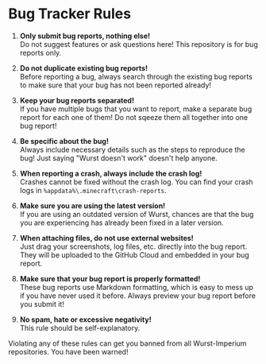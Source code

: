 # Bug Tracker Rules

1. **Only submit bug reports, nothing else!**  
Do not suggest features or ask questions here! This repository is for bug reports only.

1. **Do not duplicate existing bug reports!**  
Before reporting a bug, always search through the existing bug reports to make sure that your bug has not been reported already!

1. **Keep your bug reports separated!**  
If you have multiple bugs that you want to report, make a separate bug report for each one of them! Do not sqeeze them all together into one bug report!

1. **Be specific about the bug!**  
Always include necessary details such as the steps to reproduce the bug! Just saying "Wurst doesn't work" doesn't help anyone.

1. **When reporting a crash, always include the crash log!**  
Crashes cannot be fixed without the crash log. You can find your crash logs in `%appdata%\.minecraft\crash-reports`.

1. **Make sure you are using the latest version!**  
If you are using an outdated version of Wurst, chances are that the bug you are experiencing has already been fixed in a later version.

1. **When attaching files, do not use external websites!**  
Just drag your screenshots, log files, etc. directly into the bug report. They will be uploaded to the GitHub Cloud and embedded in your bug report.

1. **Make sure that your bug report is properly formatted!**  
These bug reports use Markdown formatting, which is easy to mess up if you have never used it before. Always preview your bug report before you submit it!

1. **No spam, hate or excessive negativity!**  
This rule should be self-explanatory.

Violating any of these rules can get you banned from all Wurst-Imperium repositories. You have been warned!
